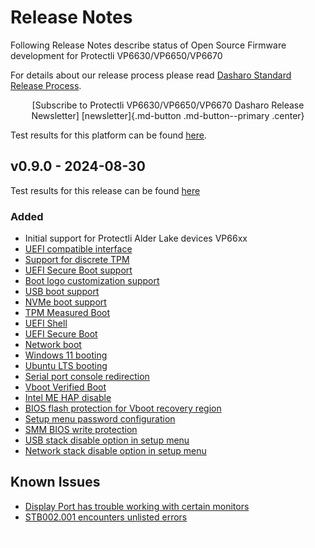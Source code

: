 # Release Notes

Following Release Notes describe status of Open Source Firmware development
for Protectli VP6630/VP6650/VP6670

For details about our release process please read
[Dasharo Standard Release Process](../../dev-proc/standard-release-process.md).

<center>
[Subscribe to Protectli VP6630/VP6650/VP6670 Dasharo Release Newsletter]
[newsletter]{.md-button .md-button--primary .center}
</center>

Test results for this platform can be found
[here](https://github.com/Dasharo/osfv-results/blob/main/boards/Protectli/VP66xx/).

## v0.9.0 - 2024-08-30

Test results for this release can be found
[here](https://github.com/Dasharo/osfv-results/blob/main/boards/Protectli/VP66xx/v0.9.0-results.csv)

### Added

- Initial support for Protectli Alder Lake devices VP66xx
- [UEFI compatible interface](../../unified-test-documentation/dasharo-compatibility/30M-uefi-compatible-interface.md)
- [Support for discrete TPM](../../unified-test-documentation/dasharo-security/200-tpm-support.md)
- [UEFI Secure Boot support](../../unified-test-documentation/dasharo-security/206-secure-boot.md)
- [Boot logo customization support](../../unified-test-documentation/dasharo-compatibility/328-logo-customization-functionality.md)
- [USB boot support](../../unified-test-documentation/dasharo-compatibility/31N-usb-boot.md)
- [NVMe boot support](../../unified-test-documentation/dasharo-compatibility/312-nvme-support.md)
- [TPM Measured Boot](../../unified-test-documentation/dasharo-security/203-measured-boot.md)
- [UEFI Shell](../../unified-test-documentation/dasharo-compatibility/30P-uefi-shell.md)
- [UEFI Secure Boot](../../unified-test-documentation/dasharo-security/206-secure-boot.md)
- [Network boot](../../unified-test-documentation/dasharo-compatibility/315b-netboot-utilities.md)
- [Windows 11 booting](../../unified-test-documentation/dasharo-compatibility/31A-windows-booting.md)
- [Ubuntu LTS booting](../../unified-test-documentation/dasharo-compatibility/308-debian-stable-and-ubuntu-lts-support.md)
- [Serial port console redirection](../../unified-test-documentation/dasharo-compatibility/31G-ec-and-superio.md#sio004001-serial-port-in-firmware)
- [Vboot Verified Boot](../../unified-test-documentation/dasharo-security/201-verified-boot.md)
- [Intel ME HAP disable](../../unified-test-documentation/dasharo-security/20F-me-neuter.md)
- [BIOS flash protection for Vboot recovery region](../../unified-test-documentation/dasharo-security/20J-bios-lock-support.md)
- [Setup menu password configuration](../../dasharo-menu-docs/overview.md#dasharo-menu-guides)
- [SMM BIOS write protection](../../dasharo-menu-docs/dasharo-system-features.md#dasharo-security-options)
- [USB stack disable option in setup menu](../../dasharo-menu-docs/dasharo-system-features.md#usb-configuration)
- [Network stack disable option in setup menu](../../dasharo-menu-docs/dasharo-system-features.md#networking-options)

## Known Issues

- [Display Port has trouble working with certain monitors](
    https://github.com/Dasharo/dasharo-issues/issues/1015)
- [STB002.001 encounters unlisted errors](
    https://github.com/Dasharo/dasharo-issues/issues/1013)

[newsletter]: https://newsletter.3mdeb.com/subscription/n2EpSxtqL

<!--Empty pixel to avoid orphaned pages when overview is hidden-->
[![empty-pixel](../../images/empty_pixel.png)](overview.md)
